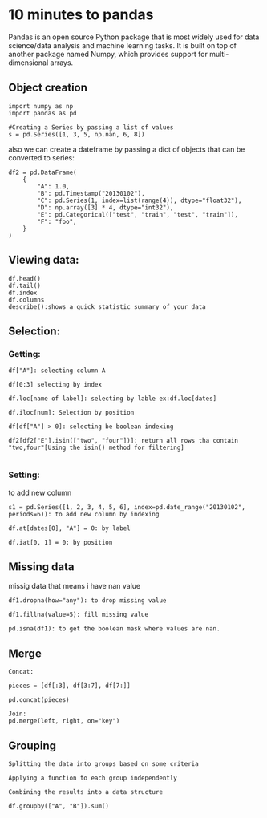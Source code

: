 # 10 minutes to pandas

Pandas is an open source Python package that is most widely used for data science/data analysis and machine learning tasks. It is built on top of another package named Numpy, which provides support for multi-dimensional arrays.

## Object creation

```
import numpy as np
import pandas as pd

#Creating a Series by passing a list of values
s = pd.Series([1, 3, 5, np.nan, 6, 8])

```
also we can create a dateframe by passing a dict of objects that can be converted to series:
```
df2 = pd.DataFrame(
    {
        "A": 1.0,
        "B": pd.Timestamp("20130102"),
        "C": pd.Series(1, index=list(range(4)), dtype="float32"),
        "D": np.array([3] * 4, dtype="int32"),
        "E": pd.Categorical(["test", "train", "test", "train"]),
        "F": "foo",
    }
)

```
## Viewing data:
```
df.head()
df.tail()
df.index
df.columns
describe():shows a quick statistic summary of your data

```

## Selection:
### Getting:
```
df["A"]: selecting column A

df[0:3] selecting by index

df.loc[name of label]: selecting by lable ex:df.loc[dates]

df.iloc[num]: Selection by position

df[df["A"] > 0]: selecting be boolean indexing

df2[df2["E"].isin(["two", "four"])]: return all rows tha contain "two,four"[Using the isin() method for filtering]


```
### Setting:

to add new column
```
s1 = pd.Series([1, 2, 3, 4, 5, 6], index=pd.date_range("20130102", periods=6)): to add new column by indexing

df.at[dates[0], "A"] = 0: by label

df.iat[0, 1] = 0: by position 

```

## Missing data

missig data that means i have nan value 

```
df1.dropna(how="any"): to drop missing value

df1.fillna(value=5): fill missing value

pd.isna(df1): to get the boolean mask where values are nan.

```
## Merge
```
Concat: 

pieces = [df[:3], df[3:7], df[7:]]

pd.concat(pieces)

Join: 
pd.merge(left, right, on="key")

```

## Grouping
```
Splitting the data into groups based on some criteria

Applying a function to each group independently

Combining the results into a data structure

df.groupby(["A", "B"]).sum() 
```